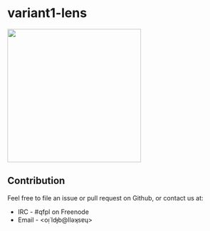 # variant1-lens

<img src="http://i.imgur.com/0h9dFhl.png" width="300px"/>

## Contribution

Feel free to file an issue or pull request on Github, or contact us at:
* IRC - #qfpl on Freenode
* Email - <oᴉ˙ldɟb@llǝʞsɐɥ>

